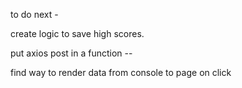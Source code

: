 to do next -

create logic to save high scores. 

put axios post in a function --

find way to render data from console to page on click
